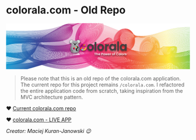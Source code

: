 # colorala.com - Old Repo

<p align="center"><img width="1000" src="/img/Colorala banner 2.jpg"></p>

> Please note that this is an old repo of the colorala.com application. The current repo for this project remains `/colorala.com`. I refactored the entire application code from scratch, taking inspiration from the MVC architecture pattern.

❤ [Current colorala.com repo](https://github.com/maciejkuran/colorala.com)

❤ [colorala.com - LIVE APP](https://colorala.vercel.app/)

<i>Creator: Maciej Kuran-Janowski 😉</i>
